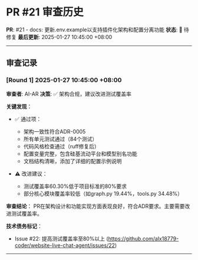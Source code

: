 # PR #21 审查历史

**PR**: #21 - docs: 更新.env.example以支持插件化架构和配置分离功能
**状态**: 🔄 待修复
**最后更新**: 2025-01-27 10:45:00 +08:00

---

## 审查记录

### [Round 1] 2025-01-27 10:45:00 +08:00

**审查者**: AI-AR
**决策**: ✅ 架构合规，建议改进测试覆盖率

**关键发现**：
- ✅ 通过项：
  - 架构一致性符合ADR-0005
  - 所有单元测试通过（84个测试）
  - 代码风格检查通过（ruff修复后）
  - 配置变量完整，包含硅基流动平台和模型别名功能
  - 文档结构清晰，添加了详细的配置示例说明

- ⚠️ 改进建议：
  - 测试覆盖率60.30%低于项目标准的80%要求
  - 部分核心模块覆盖率较低（如graph.py 19.44%，tools.py 34.48%）

**审查结论**：
PR在架构设计和功能实现方面表现良好，符合ADR要求。主要需要改进测试覆盖率。

**技术债务标记**：
- Issue #22: 提高测试覆盖率至80%以上 (https://github.com/alx18779-coder/website-live-chat-agent/issues/22)

---
